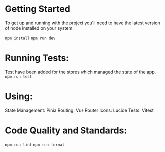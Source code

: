 # Getting Started
To get up and running with the project you'll need to have the latest version of node installed on your system.

`npm install`
`npm run dev`

# Running Tests:

Test have been added for the stores which managed the state of the app.
`npm run test`

# Using:

State Management: Pinia
Routing: Vue Router
Icons: Lucide
Tests: Vitest

# Code Quality and Standards:

`npm run lint`
`npm run format`
